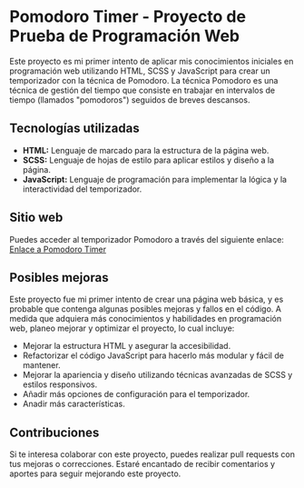 # Pomodoro Timer - Proyecto de Prueba de Programación Web

Este proyecto es mi primer intento de aplicar mis conocimientos iniciales en programación web utilizando HTML, SCSS y JavaScript para crear un temporizador con la técnica de Pomodoro. La técnica Pomodoro es una técnica de gestión del tiempo que consiste en trabajar en intervalos de tiempo (llamados "pomodoros") seguidos de breves descansos.

## Tecnologías utilizadas

- **HTML:** Lenguaje de marcado para la estructura de la página web.
- **SCSS:** Lenguaje de hojas de estilo para aplicar estilos y diseño a la página.
- **JavaScript:** Lenguaje de programación para implementar la lógica y la interactividad del temporizador.

## Sitio web
Puedes acceder al temporizador Pomodoro a través del siguiente enlace: [Enlace a Pomodoro Timer](https://gustavoand39.github.io/Pomodoro/)

## Posibles mejoras

Este proyecto fue mi primer intento de crear una página web básica, y es probable que contenga algunas posibles mejoras y fallos en el código. A medida que adquiera más conocimientos y habilidades en programación web, planeo mejorar y optimizar el proyecto, lo cual incluye:

- Mejorar la estructura HTML y asegurar la accesibilidad.
- Refactorizar el código JavaScript para hacerlo más modular y fácil de mantener.
- Mejorar la apariencia y diseño utilizando técnicas avanzadas de SCSS y estilos responsivos.
- Añadir más opciones de configuración para el temporizador.
- Anadir más características.

## Contribuciones

Si te interesa colaborar con este proyecto, puedes realizar pull requests con tus mejoras o correcciones. Estaré encantado de recibir comentarios y aportes para seguir mejorando este proyecto.
